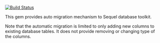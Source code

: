[![Build Status](https://travis-ci.org/ujifgc/sequel-auto_migration.png)](https://travis-ci.org/ujifgc/sequel-auto_migration)

This gem provides auto migration mechanism to Sequel database toolkit.

Note that the automatic migration is limited to only adding new columns to
existing database tables. It does not provide removing or changing type of the columns.
